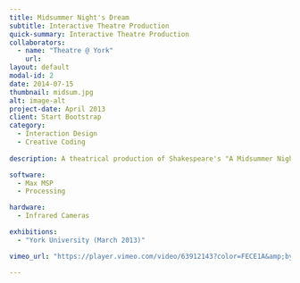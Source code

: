 ```yaml
---
title: Midsummer Night's Dream
subtitle: Interactive Theatre Production
quick-summary: Interactive Theatre Production
collaborators:
  - name: "Theatre @ York"
    url:
layout: default
modal-id: 2
date: 2014-07-15
thumbnail: midsum.jpg
alt: image-alt
project-date: April 2013
client: Start Bootstrap
category:
  - Interaction Design
  - Creative Coding
  
description: A theatrical production of Shakespeare's "A Midsummer Night's Dream" directed by Alison Humphrey is a collaboration between the theatre department and the Digital Media Program at York University. As part of the team of 6 digital media students, we were in charge of developing the interactive projected special effects for the live performances. The production involved live motion capture and onstage particle effects projections based on infrared light tracking. I designed specific interactive effects which respond to commands from mouse/keyboard, a midi controller and the custom camera ir-light tracking system.

software:
  - Max MSP
  - Processing

hardware:
  - Infrared Cameras

exhibitions:
  - "York University (March 2013)"

vimeo_url: "https://player.vimeo.com/video/63912143?color=FECE1A&amp;byline=0&amp;portrait=0"

---
```

